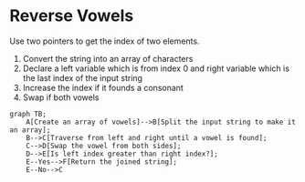 # Reverse Vowels

Use two pointers to get the index of two elements.
1. Convert the string into an array of characters
2. Declare a left variable which is from index 0 and right variable which is the last index of the input string
3. Increase the index if it founds a consonant
4. Swap if both vowels

```mermaid
graph TB;
    A[Create an array of vowels]-->B[Split the input string to make it an array];
    B-->C[Traverse from left and right until a vowel is found];
    C-->D[Swap the vowel from both sides];
    D-->E[Is left index greater than right index?];
    E--Yes-->F[Return the joined string];
    E--No-->C
   
```
